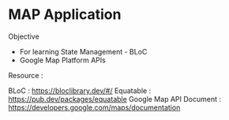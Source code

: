 # MAP Application

Objective

- For learning State Management - BLoC
- Google Map Platform APIs


Resource :

BLoC : https://bloclibrary.dev/#/
Equatable : https://pub.dev/packages/equatable
Google Map API Document : https://developers.google.com/maps/documentation
